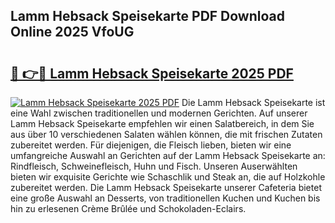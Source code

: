 ## Lamm Hebsack Speisekarte PDF Download Online 2025 VfoUG

# <h2><a href="http://gcds4v.nevu.top/?p=Lamm+Hebsack+Speisekarte">🔗 👉🔴 Lamm Hebsack Speisekarte 2025 PDF</a></h2>

[![Lamm Hebsack Speisekarte 2025 PDF](https://i.imgur.com/dBaPXMq.png)](http://gcds4v.nevu.top/?p=Lamm+Hebsack+Speisekarte)
Die Lamm Hebsack Speisekarte ist eine Wahl zwischen traditionellen und modernen Gerichten. Auf unserer Lamm Hebsack Speisekarte empfehlen wir einen Salatbereich, in dem Sie aus über 10 verschiedenen Salaten wählen können, die mit frischen Zutaten zubereitet werden. Für diejenigen, die Fleisch lieben, bieten wir eine umfangreiche Auswahl an Gerichten auf der Lamm Hebsack Speisekarte an: Rindfleisch, Schweinefleisch, Huhn und Fisch. Unseren Auserwählten bieten wir exquisite Gerichte wie Schaschlik und Steak an, die auf Holzkohle zubereitet werden. Die Lamm Hebsack Speisekarte unserer Cafeteria bietet eine große Auswahl an Desserts, von traditionellen Kuchen und Kuchen bis hin zu erlesenen Crème Brûlée und Schokoladen-Eclairs.
